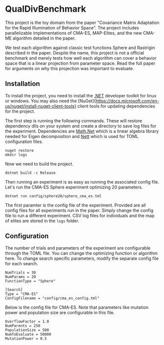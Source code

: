# QualDivBenchmark

This project is the toy domain from the paper "Covariance Matrix Adaptation for the Rapid Illumination of Behavior Space". The project includes parallelizable implementations of CMA-ES, MAP-Elites, and the new CMA-ME algorithm detailed in the paper.

We test each algorithm against classic test functions Sphere and Rastrigin described in the paper. Despite the name, this project is not a official benchmark and merely tests how well each algorithm can cover a behavior space that is a linear projection from parameter space. Read the full paper for arguments on why this projection was important to evaluate.

## Installation

To install the project, you need to install the [.NET](https://dotnet.microsoft.com/download) developer toolkit for linux or windows. You may also need the [NuGet]{https://docs.microsoft.com/en-us/nuget/install-nuget-client-tools} client tools for updating dependencies for the project.

The first step is running the following commands. These will restore dependency dlls on your system and create a directory to save log files for the experiment. Dependencies are [Math.Net](https://numerics.mathdotnet.com/) which is a linear algebra library needed for Eigen decomposition and [Nett](https://github.com/paiden/Nett) which is used for TOML configuration files.

```
nuget restore
mkdir logs
```

Now we need to build the project.

```
dotnet build -c Release
```

Then running an experiment is as easy as running the associated config file. Let's run the CMA-ES Sphere experiment optimizing 20 parameters.

```
dotnet run config/sphere20/sphere_cma_es.tml
```

The first paramter is the config file of the experiment. Provided are all config files for all experiments run in the paper. Simply change the config file to run a different experiment. CSV log files for individuals and the map of elites are stored in the `logs` folder.

## Configuration

The number of trials and parameters of the experiment are configurable through the TOML file. You can change the optimizing function or algorithm here. To change search specific parameters, modify the separate config file for each search.

```
NumTrials = 30
NumParams = 20
FunctionType = "Sphere"

[Search]
Type = "CMA-ES"
ConfigFilename = "config/cma_es_config.tml"
```

Below is the config file for CMA-ES. Note that parameters like mutation power and population size are configurable in this file.

```
OverflowFactor = 1.0
NumParents = 250
PopulationSize = 500
NumToEvaluate = 50000
MutationPower = 0.5
```
